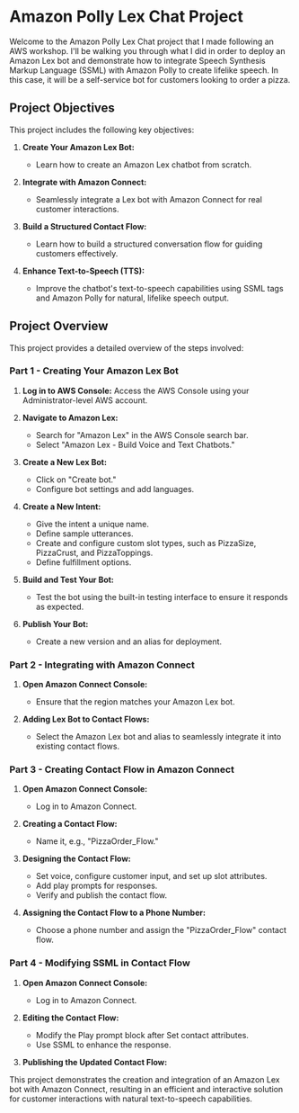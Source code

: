 # Amazon Polly Lex Chat Project

Welcome to the Amazon Polly Lex Chat project that I made following an AWS workshop. I'll be walking you through what I did in order to deploy an Amazon Lex bot and demonstrate how to integrate Speech Synthesis Markup Language (SSML) with Amazon Polly to create lifelike speech. In this case, it will be a self-service bot for customers looking to order a pizza.

## Project Objectives

This project includes the following key objectives:

1. **Create Your Amazon Lex Bot:**
   - Learn how to create an Amazon Lex chatbot from scratch.

2. **Integrate with Amazon Connect:**
   - Seamlessly integrate a Lex bot with Amazon Connect for real customer interactions.

3. **Build a Structured Contact Flow:**
   - Learn how to build a structured conversation flow for guiding customers effectively.

4. **Enhance Text-to-Speech (TTS):**
   - Improve the chatbot's text-to-speech capabilities using SSML tags and Amazon Polly for natural, lifelike speech output.

## Project Overview

This project provides a detailed overview of the steps involved:

### Part 1 - Creating Your Amazon Lex Bot

1. **Log in to AWS Console:** Access the AWS Console using your Administrator-level AWS account.

2. **Navigate to Amazon Lex:**
   - Search for "Amazon Lex" in the AWS Console search bar.
   - Select "Amazon Lex - Build Voice and Text Chatbots."

3. **Create a New Lex Bot:**
   - Click on "Create bot."
   - Configure bot settings and add languages.

4. **Create a New Intent:**
   - Give the intent a unique name.
   - Define sample utterances.
   - Create and configure custom slot types, such as PizzaSize, PizzaCrust, and PizzaToppings.
   - Define fulfillment options.

5. **Build and Test Your Bot:**
   - Test the bot using the built-in testing interface to ensure it responds as expected.

6. **Publish Your Bot:**
   - Create a new version and an alias for deployment.

### Part 2 - Integrating with Amazon Connect

1. **Open Amazon Connect Console:**
   - Ensure that the region matches your Amazon Lex bot.

2. **Adding Lex Bot to Contact Flows:**
   - Select the Amazon Lex bot and alias to seamlessly integrate it into existing contact flows.

### Part 3 - Creating Contact Flow in Amazon Connect

1. **Open Amazon Connect Console:**
   - Log in to Amazon Connect.

2. **Creating a Contact Flow:**
   - Name it, e.g., "PizzaOrder_Flow."

3. **Designing the Contact Flow:**
   - Set voice, configure customer input, and set up slot attributes.
   - Add play prompts for responses.
   - Verify and publish the contact flow.

4. **Assigning the Contact Flow to a Phone Number:**
   - Choose a phone number and assign the "PizzaOrder_Flow" contact flow.

### Part 4 - Modifying SSML in Contact Flow

1. **Open Amazon Connect Console:**
   - Log in to Amazon Connect.

2. **Editing the Contact Flow:**
   - Modify the Play prompt block after Set contact attributes.
   - Use SSML to enhance the response.

3. **Publishing the Updated Contact Flow:**

This project demonstrates the creation and integration of an Amazon Lex bot with Amazon Connect, resulting in an efficient and interactive solution for customer interactions with natural text-to-speech capabilities.
